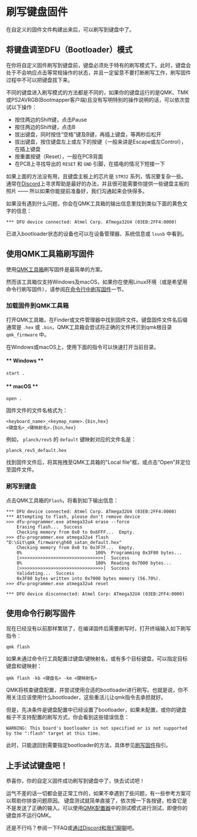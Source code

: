 # 刷写键盘固件 

<!---
  original document: 0.14.23:docs/newbs_flashing.md
  git diff 0.14.23 HEAD -- docs/newbs_flashing.md | cat
-->

在自定义的固件文件构建出来后，可以刷写到键盘中了。

## 将键盘调至DFU（Bootloader）模式

在你将自定义固件刷写到键盘前，键盘必须处于特有的刷写模式下。此时，键盘会处于不会响应点击等常规操作的状态，并且一定留意不要打断刷写工作，刷写固件过程中不可以把键盘拔下来。

不同的键盘进入刷写模式的方法都是不同的，如果你的键盘运行的是QMK、TMK或PS2AVRGB(Bootmapper客户端)且没有写明特别的操作说明的话，可以依次尝试以下操作：

* 按住两边的Shift键，点击Pause
* 按住两边的Shift键，点击B
* 拔出键盘，同时按住“空格”键及B键，再插上键盘，等两秒后松开
* 拔出键盘，按住键盘左上或左下的按键（一般来讲是Escape或左Control），在插上键盘
* 按重置按键（Reset），一般在PCB背面
* 在PCB上寻找导出的 `RESET` 和 `GND` 引脚，在插电的情况下短接一下

如果上面的方法没有用，且键盘主板上的芯片是 `STM32` 系列，情况要复杂一些。通常在[Discord](https://discord.gg/Uq7gcHh)上寻求帮助是最好的办法，并且很可能需要你提供一些键盘主板的照片 —— 所以如果你能提前准备好，我们沟通起来会快得多。

如果没有遇到什么问题，你会在QMK工具箱的输出信息里找到类似下面的黄色文字的信息：

```
*** DFU device connected: Atmel Corp. ATmega32U4 (03EB:2FF4:0000)
```

已进入bootloader状态的设备也可以在设备管理器、系统信息或 `lsusb` 中看到。

## 使用QMK工具箱刷写固件

使用[QMK工具箱](https://github.com/qmk/qmk_toolbox/releases)刷写固件是最简单的方案。

然而该工具箱仅支持Windows及macOS，如果你在使用Linux环境（或是希望用命令行刷写固件），请参阅[在命令行中刷写固件](#使用命令行刷写固件)一节。

### 加载固件到QMK工具箱

打开QMK工具箱，在Finder或文件管理器中找到固件文件。键盘固件文件名后缀通常是 `.hex` 或 `.bin`，QMK工具箱会尝试将正确的文件拷贝到qmk根目录 `qmk_firmware` 中。

在Windows或macOS上，使用下面的指令可以快速打开当前目录。

<!-- tabs:start -->

#### ** Windows **

```
start .
```

#### ** macOS **

```
open .
```

<!-- tabs:end -->

固件文件的文件名格式为：

```
<keyboard_name>_<keymap_name>.{bin,hex}
<键盘名>_<键映射名>.{bin,hex}
```

例如， `planck/rev5` 的 `default` 键映射对应的文件名是：

```
planck_rev5_default.hex
```

找到固件文件后，将其拖拽至QMK工具箱的"Local file"框，或点击“Open”并定位至固件文件。

### 刷写到键盘

点击QMK工具箱的`Flash`，将看到如下输出信息：

```
*** DFU device connected: Atmel Corp. ATmega32U4 (03EB:2FF4:0000)
*** Attempting to flash, please don't remove device
>>> dfu-programmer.exe atmega32u4 erase --force
    Erasing flash...  Success
    Checking memory from 0x0 to 0x6FFF...  Empty.
>>> dfu-programmer.exe atmega32u4 flash "D:\Git\qmk_firmware\gh60_satan_default.hex"
    Checking memory from 0x0 to 0x3F7F...  Empty.
    0%                            100%  Programming 0x3F80 bytes...
    [>>>>>>>>>>>>>>>>>>>>>>>>>>>>>>>>]  Success
    0%                            100%  Reading 0x7000 bytes...
    [>>>>>>>>>>>>>>>>>>>>>>>>>>>>>>>>]  Success
    Validating...  Success
    0x3F80 bytes written into 0x7000 bytes memory (56.70%).
>>> dfu-programmer.exe atmega32u4 reset
    
*** DFU device disconnected: Atmel Corp: ATmega32U4 (03EB:2FF4:0000)
```

## 使用命令行刷写固件

现在已经没有以前那样繁琐了，在编译固件后需要刷写时，打开终端输入如下刷写指令：

    qmk flash

如果未通过命令行工具配置过键盘/键映射名，或有多个目标键盘，可以指定目标键盘和键映射：

    qmk flash -kb <键盘名> -km <键映射名>

QMK将核查键盘配置，并尝试使用合适的bootloader进行刷写。也就是说，你不用关注应该使用什么bootloader，这些重活儿让qmk指令去承担就好。

但是，先决条件是键盘配置中已经设置了bootloader，如果未配置，或你的键盘板子不支持配置的刷写方式，你会看到这些错误信息：

    WARNING: This board's bootloader is not specified or is not supported by the ":flash" target at this time.

此时，只能退回到需要指定bootloader的方法，具体参见[刷写固件](zh-cn/flashing.md)指引。

## 上手试试键盘吧！

恭喜你，你的自定义固件成功刷写到键盘中了，快去试试吧！

运气不差的话一切都会是正常工作的，如果不幸遇到了些问题，有一些参考方案可以帮助你排查问题原因。
键盘测试就简单直接了，依次按一下各按键，检查它是不是发送了正确的输入。可以使用[QMK配置器](https://config.qmk.fm/#/test/)中的测试模式进行测试，即便你的键盘并不运行QMK。

还是不行吗？参阅一下FAQ或[通过Discord和我们聊聊](https://discord.gg/Uq7gcHh)吧。
